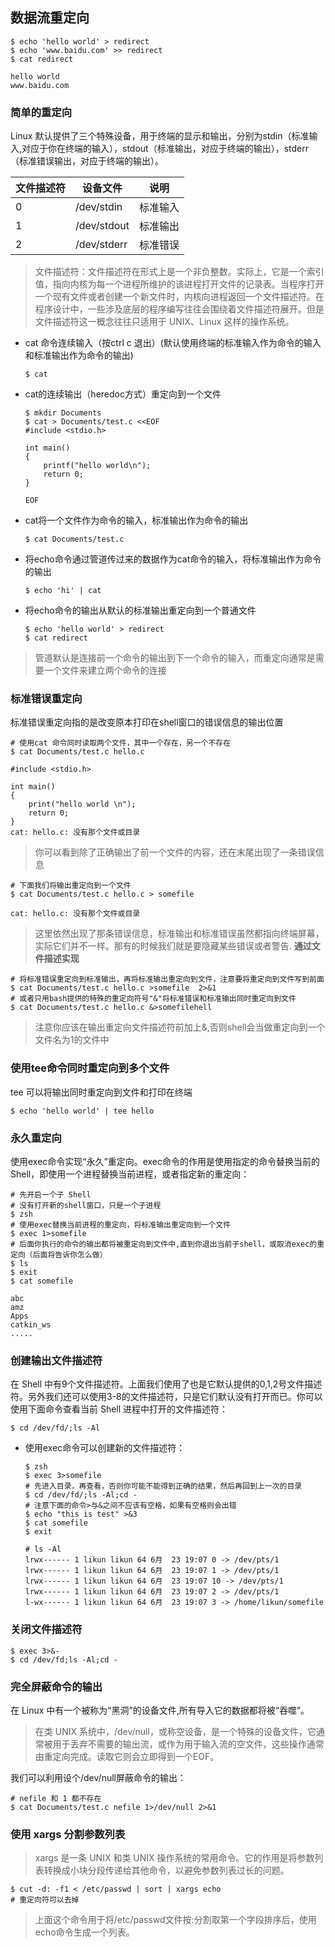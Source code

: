 ## 数据流重定向 

```shell
$ echo 'hello world' > redirect 
$ echo 'www.baidu.com' >> redirect
$ cat redirect

hello world
www.baidu.com
```

### 简单的重定向 
Linux 默认提供了三个特殊设备，用于终端的显示和输出，分别为stdin（标准输入,对应于你在终端的输入），stdout（标准输出，对应于终端的输出），stderr（标准错误输出，对应于终端的输出）。


| 文件描述符 | 设备文件    | 说明     |
|------------|-------------|----------|
| 0          | /dev/stdin  | 标准输入 |
| 1          | /dev/stdout | 标准输出 |
| 2          | /dev/stderr | 标准错误 |

> 文件描述符：文件描述符在形式上是一个非负整数。实际上，它是一个索引值，指向内核为每一个进程所维护的该进程打开文件的记录表。当程序打开一个现有文件或者创建一个新文件时，内核向进程返回一个文件描述符。在程序设计中，一些涉及底层的程序编写往往会围绕着文件描述符展开。但是文件描述符这一概念往往只适用于 UNIX、Linux 这样的操作系统。

- cat 命令连续输入（按ctrl c 退出）(默认使用终端的标准输入作为命令的输入和标准输出作为命令的输出)
  ```shell
  $ cat
  ```

- cat的连续输出（heredoc方式）重定向到一个文件
  ```shell
  $ mkdir Documents
  $ cat > Documents/test.c <<EOF
  #include <stdio.h>

  int main()
  {
      printf("hello world\n");
      return 0;
  }

  EOF
  ```
- cat将一个文件作为命令的输入，标准输出作为命令的输出
  ```shell
  $ cat Documents/test.c
  ```
  
- 将echo命令通过管道传过来的数据作为cat命令的输入，将标准输出作为命令的输出
  ```shell
  $ echo 'hi' | cat
  ```
  
- 将echo命令的输出从默认的标准输出重定向到一个普通文件
  ```shell
  $ echo 'hello world' > redirect
  $ cat redirect
  ```
> 管道默认是连接前一个命令的输出到下一个命令的输入，而重定向通常是需要一个文件来建立两个命令的连接

### 标准错误重定向
标准错误重定向指的是改变原本打印在shell窗口的错误信息的输出位置

```shell
# 使用cat 命令同时读取两个文件，其中一个存在，另一个不存在
$ cat Documents/test.c hello.c

#include <stdio.h>

int main()
{
	print("hello world \n");
	return 0;
}
cat: hello.c: 没有那个文件或目录
```
> 你可以看到除了正确输出了前一个文件的内容，还在末尾出现了一条错误信息

```shell
# 下面我们将输出重定向到一个文件
$ cat Documents/test.c hello.c > somefile

cat: hello.c: 没有那个文件或目录
```
> 这里依然出现了那条错误信息，标准输出和标准错误虽然都指向终端屏幕，实际它们并不一样。那有的时候我们就是要隐藏某些错误或者警告.
  **通过文件描述实现**

```shell
# 将标准错误重定向到标准输出，再将标准输出重定向到文件，注意要将重定向到文件写到前面
$ cat Documents/test.c hello.c >somefile  2>&1
# 或者只用bash提供的特殊的重定向符号"&"将标准错误和标准输出同时重定向到文件
$ cat Documents/test.c hello.c &>somefilehell
```
> 注意你应该在输出重定向文件描述符前加上&,否则shell会当做重定向到一个文件名为1的文件中

### 使用tee命令同时重定向到多个文件
tee 可以将输出同时重定向到文件和打印在终端

```shell
$ echo 'hello world' | tee hello
```

### 永久重定向
使用exec命令实现“永久”重定向。exec命令的作用是使用指定的命令替换当前的 Shell，即使用一个进程替换当前进程，或者指定新的重定向：

```shell
# 先开启一个子 Shell
# 没有打开新的shell窗口，只是一个子进程
$ zsh
# 使用exec替换当前进程的重定向，将标准输出重定向到一个文件
$ exec 1>somefile
# 后面你执行的命令的输出都将被重定向到文件中,直到你退出当前子shell，或取消exec的重定向（后面将告诉你怎么做）
$ ls
$ exit
$ cat somefile

abc
amz
Apps
catkin_ws
.....
```

### 创建输出文件描述符
在 Shell 中有9个文件描述符。上面我们使用了也是它默认提供的0,1,2号文件描述符。另外我们还可以使用3-8的文件描述符，只是它们默认没有打开而已。你可以使用下面命令查看当前 Shell 进程中打开的文件描述符：

```shell
$ cd /dev/fd/;ls -Al
```

- 使用exec命令可以创建新的文件描述符：

  ```shell
  $ zsh
  $ exec 3>somefile
  # 先进入目录，再查看，否则你可能不能得到正确的结果，然后再回到上一次的目录
  $ cd /dev/fd/;ls -Al;cd -
  # 注意下面的命令>与&之间不应该有空格，如果有空格则会出错
  $ echo "this is test" >&3
  $ cat somefile
  $ exit
  
  # ls -Al
  lrwx------ 1 likun likun 64 6月  23 19:07 0 -> /dev/pts/1
  lrwx------ 1 likun likun 64 6月  23 19:07 1 -> /dev/pts/1
  lrwx------ 1 likun likun 64 6月  23 19:07 10 -> /dev/pts/1
  lrwx------ 1 likun likun 64 6月  23 19:07 2 -> /dev/pts/1
  l-wx------ 1 likun likun 64 6月  23 19:07 3 -> /home/likun/somefile

  ```

### 关闭文件描述符
```shell
$ exec 3>&-
$ cd /dev/fd;ls -Al;cd -
```
  
### 完全屏蔽命令的输出
在 Linux 中有一个被称为“黑洞”的设备文件,所有导入它的数据都将被“吞噬”。
> 在类 UNIX 系统中，/dev/null，或称空设备，是一个特殊的设备文件，它通常被用于丢弃不需要的输出流，或作为用于输入流的空文件，这些操作通常由重定向完成。读取它则会立即得到一个EOF。

我们可以利用设个/dev/null屏蔽命令的输出：
```shell
# nefile 和 1 都不存在
$ cat Documents/test.c nefile 1>/dev/null 2>&1
```

### 使用 xargs 分割参数列表 
> xargs 是一条 UNIX 和类 UNIX 操作系统的常用命令。它的作用是将参数列表转换成小块分段传递给其他命令，以避免参数列表过长的问题。

```shell
$ cut -d: -f1 < /etc/passwd | sort | xargs echo
# 重定向符可以去掉
```
> 上面这个命令用于将/etc/passwd文件按:分割取第一个字段排序后，使用echo命令生成一个列表。



